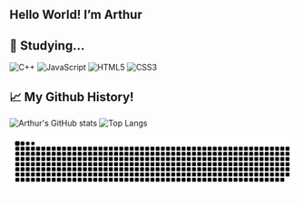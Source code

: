 ## Hello World! I’m Arthur

<h2>📖 Studying...</h2> 
<p>
  
  ![C++](https://img.shields.io/badge/c++-%2300599C.svg?style=for-the-badge&logo=c%2B%2B&logoColor=white)
  ![JavaScript](https://img.shields.io/badge/javascript-%23323330.svg?style=for-the-badge&logo=javascript&logoColor=%23F7DF1E)
  ![HTML5](https://img.shields.io/badge/html5-%23E34F26.svg?style=for-the-badge&logo=html5&logoColor=white)
  ![CSS3](https://img.shields.io/badge/css3-%231572B6.svg?style=for-the-badge&logo=css3&logoColor=white) 
</p>


<h2>📈 My Github History!</h2>
<p >
  
![Arthur's GitHub stats](https://github-readme-stats.vercel.app/api?username=ArthurBrandino&show_icons=true&theme=radical)
![Top Langs](https://github-readme-stats.vercel.app/api/top-langs/?username=ArthurBrandino&theme=radical)
</p>

![snake gif](https://github.com/ArthurBrandino/ArthurBrandino/blob/output/github-snake-dark.svg)

